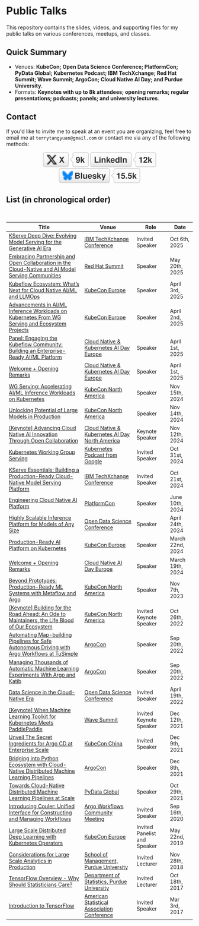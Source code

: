# Public Talks

This repository contains the slides, videos, and supporting files for my public talks on various conferences, meetups, and classes.

## Quick Summary

* Venues: **KubeCon; Open Data Science Conference; PlatformCon; PyData Global; Kubernetes Podcast; IBM TechXchange; Red Hat Summit; Wave Summit; ArgoCon; Cloud Native AI Day; and Purdue University**.
* Formats: **Keynotes with up to 8k attendees; opening remarks; regular presentations; podcasts; panels; and university lectures**.

## Contact

If you'd like to invite me to speak at an event you are organizing, feel free to email me at `terrytangyuan@gmail.com` or contact me via any of the following methods:

<div align="center">
  <a href="https://twitter.com/TerryTangYuan"><img src="https://raw.githubusercontent.com/terrytangyuan/terrytangyuan/master/imgs/twitter.svg" alt="Twitter"></a>
  <a href="https://www.linkedin.com/in/terrytangyuan"><img src="https://raw.githubusercontent.com/terrytangyuan/terrytangyuan/master/imgs/linkedin.svg" alt="LinkedIn"></a>
  <a href="https://bsky.app/profile/terrytangyuan.xyz"><img src="https://raw.githubusercontent.com/terrytangyuan/terrytangyuan/master/imgs/bluesky.svg" alt="Bluesky"></a>
</div>

## List (in chronological order)

<br/>

| Title | Venue | Role | Date |
| ----- | ----- | ------ | ---- |
| [KServe Deep Dive: Evolving Model Serving for the Generative AI Era](talks/kserve-deep-dive-ibm-techxchange-2025) | [IBM TechXchange Conference](https://www.ibm.com/community/ibm-techxchange-conference/) | Invited Speaker | Oct 6th, 2025 |
| [Embracing Partnership and Open Collaboration in the Cloud-Native and AI Model Serving Communities](talks/red-hat-summit-2025) | [Red Hat Summit](https://www.redhat.com/en/summit) | Speaker | May 20th, 2025 |
| [Kubeflow Ecosystem: What’s Next for Cloud Native AI/ML and LLMOps](talks/kubecon-europe-2025) | [KubeCon Europe](https://events.linuxfoundation.org/kubecon-cloudnativecon-europe/) | Speaker | April 3rd, 2025 |
| [Advancements in AI/ML Inference Workloads on Kubernetes From WG Serving and Ecosystem Projects](talks/kubecon-europe-2025) | [KubeCon Europe](https://events.linuxfoundation.org/kubecon-cloudnativecon-europe/) | Speaker | April 2nd, 2025 |
| [Panel: Engaging the Kubeflow Community: Building an Enterprise-Ready AI/ML Platform](talks/kubecon-europe-2025) | [Cloud Native & Kubernetes AI Day Europe](https://events.linuxfoundation.org/kubecon-cloudnativecon-europe/co-located-events/cloud-native-kubernetes-ai-day/) | Speaker | April 1st, 2025 |
| [Welcome + Opening Remarks](talks/kubecon-europe-2025) | [Cloud Native & Kubernetes AI Day Europe](https://events.linuxfoundation.org/kubecon-cloudnativecon-europe/co-located-events/cloud-native-kubernetes-ai-day/) | Speaker | April 1st, 2025 |
| [WG Serving: Accelerating AI/ML Inference Workloads on Kubernetes](talks/kubecon-na-2024-wg-serving) | [KubeCon North America](https://events.linuxfoundation.org/kubecon-cloudnativecon-north-america/) | Speaker | Nov 15th, 2024 |
| [Unlocking Potential of Large Models in Production](talks/kubecon-na-2024-unlocking-potential-of-large-models-in-production) | [KubeCon North America](https://events.linuxfoundation.org/kubecon-cloudnativecon-north-america/) | Speaker | Nov 14th, 2024 |
| [[Keynote] Advancing Cloud Native AI Innovation Through Open Collaboration](talks/cloud-native-ai-day-2024-keynote-advancing-cloud-native-ai-innovation-through-open-collaboration) | [Cloud Native & Kubernetes AI Day North America](https://events.linuxfoundation.org/kubecon-cloudnativecon-north-america/co-located-events/cloud-native-kubernetes-ai-day/) | Keynote Speaker | Nov 12th, 2024 |
| [Kubernetes Working Group Serving](https://kubernetespodcast.com/episode/240-wg-serving/) | [Kubernetes Podcast from Google](https://kubernetespodcast.com/) | Invited Speaker | Oct 31st, 2024 |
| [KServe Essentials: Building a Production-Ready Cloud-Native Model Serving Platform](talks/kserve-essentials-ibm-techxchange-2024) | [IBM TechXchange Conference](https://www.ibm.com/community/ibm-techxchange-conference/) | Invited Speaker | Oct 21st, 2024 |
| [Engineering Cloud Native AI Platform](talks/platform-con-2024-engineering-cloud-native-ai-platform) | [PlatformCon](https://platformcon.com/) | Speaker | June 10th, 2024 |
| [Highly Scalable Inference Platform for Models of Any Size](talks/odsc-2024-highly-scalable-inference-platform) | [Open Data Science Conference](https://odsc.com/boston/) | Speaker | April 24th, 2024 |
| [Production-Ready AI Platform on Kubernetes](talks/kubecon-europe-2024-production-ai-platform-on-k8s) | [KubeCon Europe](https://events.linuxfoundation.org/kubecon-cloudnativecon-north-america/) | Speaker | March 22nd, 2024 |
| [Welcome + Opening Remarks](talks/kubecon-europe-2024-cloud-native-ai-day) | [Cloud Native AI Day Europe](https://events.linuxfoundation.org/kubecon-cloudnativecon-north-america/) | Speaker | March 19th, 2024 |
| [Beyond Prototypes: Production-Ready ML Systems with Metaflow and Argo](talks/kubecon-na-2023-metaflow-argo) | [KubeCon North America](https://events.linuxfoundation.org/kubecon-cloudnativecon-north-america/) | Speaker | Nov 7th, 2023 |
| [[Keynote] Building for the Road Ahead: An Ode to Maintainers, the Life Blood of Our Ecosystem](talks/kubecon-na-2022-keynote-fireside-chat) | [KubeCon North America](https://events.linuxfoundation.org/kubecon-cloudnativecon-north-america/) | Invited Keynote Speaker | Oct 26th, 2022 |
| [Automating Map-building Pipelines for Safe Autonomous Driving with Argo Workflows at TuSimple](talks/argocon-autonomous-driving-tusimple-2022) | [ArgoCon](https://events.linuxfoundation.org/argocon/) | Speaker | Sep 20th, 2022 |
| [Managing Thousands of Automatic Machine Learning Experiments With Argo and Katib](talks/argocon-automl-experiments-2022) | [ArgoCon](https://events.linuxfoundation.org/argocon/) | Speaker | Sep 20th, 2022 |
| [Data Science in the Cloud-Native Era](talks/data-science-in-the-cloud-native-era-odsc-2022) | [Open Data Science Conference](https://odsc.com/boston/) | Invited Speaker | April 19th, 2022 |
| [[Keynote] When Machine Learning Toolkit for Kubernetes Meets PaddlePaddle](talks/when-machine-learning-toolkit-for-kubernetes-meets-paddlepaddle-wave-summit-2021) | [Wave Summit](https://www.wavesummit.com.cn/) | Invited Keynote Speaker | Dec 12th, 2021 |
| [Unveil The Secret Ingredients for Argo CD at Enterprise Scale](talks/unveil-the-secret-ingredients-for-argo-cd-at-enterprise-scale-kubecon-china-2021) | [KubeCon China](https://www.lfasiallc.com/kubecon-cloudnativecon-open-source-summit-china/) | Invited Speaker | Dec 9th, 2021 |
| [Bridging into Python Ecosystem with Cloud-Native Distributed Machine Learning Pipelines](talks/bridging-into-python-ecosystem-with-cloud-native-distributed-machine-learning-pipelines-argocon-2021) | [ArgoCon](https://argoproj.github.io/argocon21/) | Speaker | Dec 8th, 2021 |
| [Towards Cloud-Native Distributed Machine Learning Pipelines at Scale](talks/towards-cloud-native-distributed-machine-learning-pipelines-at-scale-pydata-global-2021) | [PyData Global](https://pydata.org/global2021/) | Speaker | Oct 29th, 2021 |
| [Introducing Couler: Unified Interface for Constructing and Managing Workflows](talks/introducing-couler-unified-interface-for-constructing-and-managing-workflows-argo-workflows-community-meeting) | [Argo Workflows Community Meeting](https://argoproj.github.io/) | Invited Speaker | Sep 16th, 2020 |
| [Large Scale Distributed Deep Learning with Kubernetes Operators](talks/large-scale-distributed-deep-learning-with-kubernetes-operators-kubecon-europe-2019) | [KubeCon Europe](https://events.linuxfoundation.org/kubecon-cloudnativecon-europe/) | Invited Panelist and Speaker | May 22nd, 2019 |
| [Considerations for Large Scale Analytics in Production](talks/considerations-for-large-scale-analytics-in-production-purdue) | [School of Management, Purdue University](https://www.purdue.edu/) | Invited Lecturer | Nov 28th, 2018 |
| [TensorFlow Overview - Why Should Statisticians Care?](talks/tensorflow-overview-why-should-statisticians-care-purdue) | [Department of Statistics, Purdue University](https://www.purdue.edu/) | Invited Lecturer | Oct 18th, 2017 |
| [Introduction to TensorFlow](talks/introduction-to-tensorflow-asa-conference) | [American Statistical Association Conference](https://www.amstat.org/) | Invited Speaker | Mar 3rd, 2017 |
